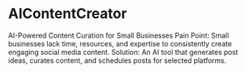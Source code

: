 # AIContentCreator
AI-Powered Content Curation for Small Businesses Pain Point: Small businesses lack time, resources, and expertise to consistently create engaging social media content. Solution: An AI tool that generates post ideas, curates content, and schedules posts for selected platforms.
